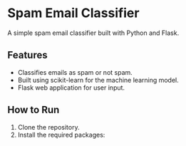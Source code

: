 # Spam Email Classifier

A simple spam email classifier built with Python and Flask.

## Features

- Classifies emails as spam or not spam.
- Built using scikit-learn for the machine learning model.
- Flask web application for user input.

## How to Run

1. Clone the repository.
2. Install the required packages:
